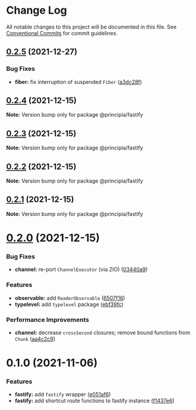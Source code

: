 # Change Log

All notable changes to this project will be documented in this file.
See [Conventional Commits](https://conventionalcommits.org) for commit guidelines.

## [0.2.5](https://github.com/0x706b/principia.ts/compare/@principia/fastify@0.2.4...@principia/fastify@0.2.5) (2021-12-27)


### Bug Fixes

* **fiber:** fix interruption of suspended `Fiber` ([a3dc28f](https://github.com/0x706b/principia.ts/commit/a3dc28f345b81c68869fff8b2c36ab41113d5254))





## [0.2.4](https://github.com/0x706b/principia.ts/compare/@principia/fastify@0.2.3...@principia/fastify@0.2.4) (2021-12-15)

**Note:** Version bump only for package @principia/fastify





## [0.2.3](https://github.com/0x706b/principia.ts/compare/@principia/fastify@0.2.1...@principia/fastify@0.2.3) (2021-12-15)

**Note:** Version bump only for package @principia/fastify





## [0.2.2](https://github.com/0x706b/principia.ts/compare/@principia/fastify@0.2.1...@principia/fastify@0.2.2) (2021-12-15)

**Note:** Version bump only for package @principia/fastify





## [0.2.1](https://github.com/0x706b/principia.ts/compare/@principia/fastify@0.2.0...@principia/fastify@0.2.1) (2021-12-15)

**Note:** Version bump only for package @principia/fastify





# [0.2.0](https://github.com/0x706b/principia.ts/compare/@principia/fastify@0.1.0...@principia/fastify@0.2.0) (2021-12-15)


### Bug Fixes

* **channel:** re-port `ChannelExecutor` (via ZIO) ([03440a9](https://github.com/0x706b/principia.ts/commit/03440a9b0fd0f7984738893ea18710593cf30239))


### Features

* **observable:** add `ReaderObservable` ([6507f16](https://github.com/0x706b/principia.ts/commit/6507f165e61530d79589e5e1f2f8712126ac0f60))
* **typelevel:** add `typelevel` package ([ebf39fc](https://github.com/0x706b/principia.ts/commit/ebf39fc0fe9decdd06dbbf33add0e532cdeccb2d))


### Performance Improvements

* **channel:** decrease `crossSecond` closures; remove bound functions from `Chunk` ([aa4c2c9](https://github.com/0x706b/principia.ts/commit/aa4c2c98a74b84854cb159804a16bd58dacb5fdb))





# 0.1.0 (2021-11-06)


### Features

* **fastify:** add `fastify` wrapper ([e051af6](https://github.com/0x706b/principia.ts/commit/e051af68ec5d6c0b1ee5561e80f5ec56bcff9d6f))
* **fastify:** add shortcut route functions to fastify instance ([f1437e6](https://github.com/0x706b/principia.ts/commit/f1437e630b2e1a8e934a337aa5201845afdd26c5))
